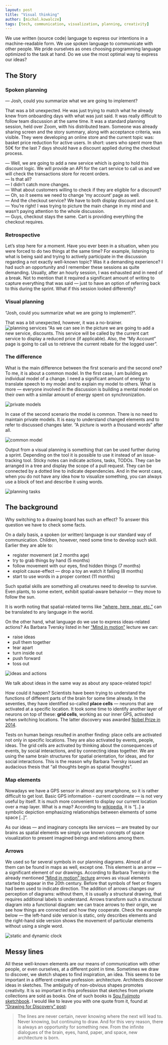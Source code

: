```yaml
---
layout: post
title: "Visual thinking"
author: [michal.kowalcze]
tags: [tech, communication, visualization, planning, creativity]
---
```


We use written (source code) language to express our intentions in a machine-readable form. We use spoken language to
communicate with other people. We pride ourselves as ones choosing programming language optimized to the task at hand.
Do we use the most optimal way to express our ideas?

## The Story

### Spoken planning

— Josh, could you summarize what we are going to implement?

That was a bit unexpected. He was just trying to match what he already knew from onboarding days with what was just
said. It was really difficult to follow team discussion at the same time. It was a standard planning session, held over
Zoom, with his distributed team. Someone was already sharing screen and the story summary, along with acceptance
criteria, was visible. They were developing an online store and the current topic was: basket price reduction for active
users. In short: users who spent more than 50€ for the last 7 days should have a discount applied during the checkout
process.

— Well, we are going to add a new service which is going to hold this discount logic. We will provide an API for the
cart service to call us and we will check the transactions store for recent orders.<br/>
— Is that all?<br/>
— I didn’t catch more changes.<br/>
— What about customers willing to check if they are eligible for a discount?<br/>
— Oh, so it seems we need to change ‘my account’ page as well.<br/>
— And the checkout service? We have to both display discount and use it.<br/>
— You’re right! I was trying to picture the main change in my mind and wasn’t paying attention to the whole
discussion.<br/>
— Guys, checkout stays the same. Cart is providing everything the checkout requires.

### Retrospective

Let’s stop here for a moment. Have you ever been in a situation, when you were forced to do two things at the same time?
For example, listening to what is being said and trying to actively participate in the discussion regarding a not exactly
well-known topic? Was it a demanding experience? I had such an opportunity and I remember these sessions as quite
demanding. Usually, after an hourly session, I was exhausted and in need of a break. Not to mention that it required a
significant amount of writing to capture everything that was said — just to have an option of referring back to this
during the sprint. What if this session looked differently?

### Visual planning

“Josh, could you summarize what we are going to implement?”.

That was a bit unexpected, however, it was a no-brainer.
![planning services](/img/articles/2022-02-03-visual-thinking/planning_services.png)
“As we can see in the picture we are going to add a new service, discounts. This service will be called by the current
cart service to display a reduced price (if applicable). Also, the “My Account” page is going to call us to retrieve the
current rebate for the logged user”.

### The difference

What is the main difference between the first scenario and the second one? To me, it is about a common model. In the first
case, I am building an individual model of a change. I need a significant amount of energy to translate speech to my model
and to explain my model to others. What is more — everyone involved in the discussion is building a mental model on
their own with a similar amount of energy spent on synchronization.

![private models](/img/articles/2022-02-03-visual-thinking/private_models.png)

In case of the second scenario the model is common. There is no need to maintain private models. It is easy to
understand changed elements and to refer to discussed changes later. “A picture is worth a thousand words” after all.

![common model](/img/articles/2022-02-03-visual-thinking/common_model.png)

Output from a visual planning is something that can be used further during a sprint. Depending on the tool it is
possible to use it instead of an issue-tracking tool. Sticky notes can indicate actions, tasks, TODOs. They can be
arranged in a tree and display the scope of a pull request. They can be connected by a dotted line to indicate dependencies.
And in the worst case, when you do not have any idea how to visualize something, you can always use a block of text and
describe it using words.

![planning tasks](/img/articles/2022-02-03-visual-thinking/planning_tasks.png)

## The background

Why switching to a drawing board has such an effect? To answer this question we have to check some facts.

On a daily basis, a spoken (or written) language is our standard way of communication. Children, however, need some time
to develop such skill. Earlier they are able to:

* register movement (at 2 months age)
* try to grab things by hand (5 months)
* follow movement with our eyes, find hidden things (7 months)
* exploit cause-effect — drop a toy an watch it falling (8 months)
* start to use words in a proper context (11 months)

Such spatial skills are something all creatures need to develop to survive. Even plants, to some extent, exhibit
spatial-aware behavior — they move to follow the sun.

It is worth noting that spatial-related terms
like [“where, here, near, etc.”](https://en.wikipedia.org/wiki/Natural_semantic_metalanguage)
can be translated to any language in the world.

On the other hand, what language do we use to express ideas-related actions? As Barbara Tversky listed in her
[“Mind in motion”](https://www.youtube.com/watch?v=gmc4wEL2aPQ) lecture we can:

* raise ideas
* pull them together
* tear apart
* turn inside out
* push forward
* toss out

![ideas and actions](/img/articles/2022-02-03-visual-thinking/ideas_and_actions.png)

We talk about ideas in the same way as about any space-related topic!

How could it happen? Scientists have been trying to understand the functions of different parts of the brain for some time
already. In the seventies, they have identified so-called **place cells** — neurons that are activated at a specific
location. It took some time to identify another layer of neurons on top of these: **grid cells**, working as our inner
GPS, activated when switching locations. The latter discovery was
awarded [Nobel Prize in 2014](https://www.nobelprize.org/prizes/medicine/2014/press-release/).

Tests on human beings resulted in another finding: place cells are activated not only in specific locations. They are
also activated by events, people, ideas. The grid cells are activated by thinking about the consequences of events, by
social interactions, and by connecting ideas together. We are using the same brain structures for spatial orientation,
for ideas, and for social interactions. This is the reason why Barbara Tversky issued an audacious thesis that “all
thoughts begin as spatial thoughts”.

### Map elements

Nowadays we have a GPS sensor in almost any smartphone, so it is rather difficult to get lost. Basic GPS information -
current coordinate — is not very useful by itself. It is much more convenient to display our current location over a map
layer. What is a map? According to [wikipedia](https://en.wikipedia.org/wiki/Map), it is “[..] a symbolic depiction
emphasizing relationships between elements of some space [..]”.

As our ideas — and imaginary concepts like services — are treated by our brains as spatial elements we simply use known
concepts of space visualization to present imagined beings and relations among them.

### Arrows

We used so far several symbols in our planning diagrams. Almost all of them can be found in maps as well, except one.
This element is an arrow — a significant element of our drawings. According to Barbara Tversky in the already
mentioned [“Mind in motion” lecture](https://www.youtube.com/watch?v=gmc4wEL2aPQ)
arrows as visual elements started to appear in the 20th century. Before that symbols of feet or fingers had been used to
indicate direction. The addition of arrows changes our perception of diagrams: without them, it is usually a structural
drawing, that requires additional labels to understand. Arrows transform such a structural diagram into a functional
diagram: we can trace arrows to their origin, we see how things are connected and how they cooperate. Check the
example below — the left-hand side version is static, only describes elements and the right-hand side version shows the movement
of particular elements without using a single word.

![static and dynamic clock](/img/articles/2022-02-03-visual-thinking/clock.png)

## Messy lines

All these well-known elements are our means of communication with other people, or even ourselves, at a different point
in time. Sometimes we draw to discover, we sketch shapes to find inspiration, an idea. This seems to be important in
a different creative profession: architecture. Architects discover ideas in sketches. The ambiguity of non-obvious shapes
promotes creativity. It is so important in this profession that sketches from private collections are sold as books. One
of such books
is [Sou Fujimoto sketchbook](https://www.designboom.com/architecture/sou-fujimoto-sketchbook-lars-muller-publishers/). I
would like to leave you with one quote from it, found
at [“Drawing for Discovery” post](https://colorandstory.medium.com/drawing-for-discovery-7e47ae6943da):

> The lines are never certain, never knowing where the next will lead to. Never knowing, but continuing to draw.
> And for this very reason, there is always an opportunity for something new. From the infinite dialogues of the brain,
> eyes, hand, paper, and space, new architecture is born.
